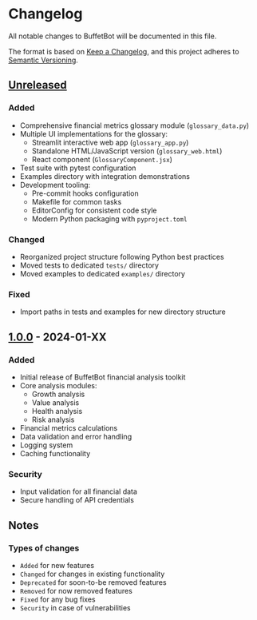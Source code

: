 # Changelog

All notable changes to BuffetBot will be documented in this file.

The format is based on [Keep a Changelog](https://keepachangelog.com/en/1.0.0/),
and this project adheres to [Semantic Versioning](https://semver.org/spec/v2.0.0.html).

## [Unreleased]

### Added
- Comprehensive financial metrics glossary module (`glossary_data.py`)
- Multiple UI implementations for the glossary:
  - Streamlit interactive web app (`glossary_app.py`)
  - Standalone HTML/JavaScript version (`glossary_web.html`)
  - React component (`GlossaryComponent.jsx`)
- Test suite with pytest configuration
- Examples directory with integration demonstrations
- Development tooling:
  - Pre-commit hooks configuration
  - Makefile for common tasks
  - EditorConfig for consistent code style
  - Modern Python packaging with `pyproject.toml`

### Changed
- Reorganized project structure following Python best practices
- Moved tests to dedicated `tests/` directory
- Moved examples to dedicated `examples/` directory

### Fixed
- Import paths in tests and examples for new directory structure

## [1.0.0] - 2024-01-XX

### Added
- Initial release of BuffetBot financial analysis toolkit
- Core analysis modules:
  - Growth analysis
  - Value analysis
  - Health analysis
  - Risk analysis
- Financial metrics calculations
- Data validation and error handling
- Logging system
- Caching functionality

### Security
- Input validation for all financial data
- Secure handling of API credentials

## Notes

### Types of changes
- `Added` for new features
- `Changed` for changes in existing functionality
- `Deprecated` for soon-to-be removed features
- `Removed` for now removed features
- `Fixed` for any bug fixes
- `Security` in case of vulnerabilities

[Unreleased]: https://github.com/your-username/buffetbot/compare/v1.0.0...HEAD
[1.0.0]: https://github.com/your-username/buffetbot/releases/tag/v1.0.0
